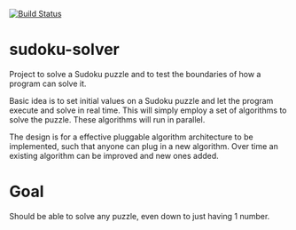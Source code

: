 [![Build Status](https://travis-ci.org/hugemane/sudoku-solver.svg?branch=master)](https://travis-ci.org/hugemane/sudoku-solver)

# sudoku-solver
Project to solve a Sudoku puzzle and to test the boundaries of how a program can solve it.

Basic idea is to set initial values on a Sudoku puzzle and let the program execute and solve in real time.
This will simply employ a set of algorithms to solve the puzzle. These algorithms will run in parallel.

The design is for a effective pluggable algorithm architecture to be implemented, such that anyone can plug in a new algorithm.
Over time an existing algorithm can be improved and new ones added.

# Goal
Should be able to solve any puzzle, even down to just having 1 number.

